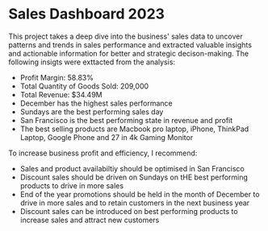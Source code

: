# Sales Dashboard 2023
 This project takes a deep dive into the business' sales data to uncover patterns and trends in sales performance and extracted valuable insights and actionable information for better and strategic decison-making.
 The following insigts were exttacted from the analysis:

 - Profit Margin: 58.83%
 - Total Quantity of Goods Sold: 209,000
 - Total Revenue: $34.49M
 - December has the highest sales performance
 - Sundays are the best performing sales day
 - San Francisco is the best performing state in revenue and profit
 - The best selling products are Macbook pro laptop, iPhone, ThinkPad Laptop, Google Phone and 27 in 4k Gaming Monitor

 To increase business profit and efficiency, I recommend:

 - Sales and product availabiltiy should be optimised in San Francisco
 - Discount sales should be driven on Sundays on tHE best performing products to drive in more sales
 - End of the year promotions should be held in the month of December to drive in more sales and to retain customers in the next business year
 - Discount sales can be introduced on best performing products to increase sales and attract new customers
 
